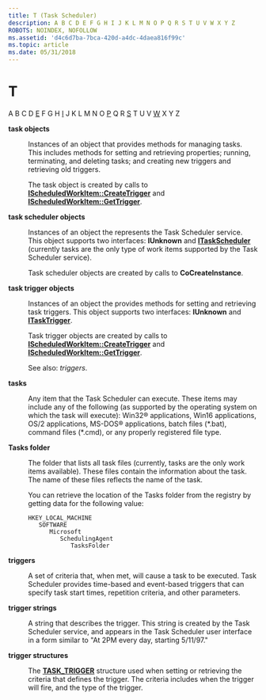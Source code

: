 ```yaml
---
title: T (Task Scheduler)
description: A B C D E F G H I J K L M N O P Q R S T U V W X Y Z
ROBOTS: NOINDEX, NOFOLLOW
ms.assetid: 'd4c6d7ba-7bca-420d-a4dc-4daea816f99c'
ms.topic: article
ms.date: 05/31/2018
---
```


# T

A B C D [E](e.md) F G H [I](i.md) J K L M N O [P](p.md) Q R [S](s.md) T U V [W](w.md) X Y Z

<dl> <dt>

<span id="_msb_task_objects_gly"></span><span id="_MSB_TASK_OBJECTS_GLY"></span>**task objects**
</dt> <dd>

Instances of an object that provides methods for managing tasks. This includes methods for setting and retrieving properties; running, terminating, and deleting tasks; and creating new triggers and retrieving old triggers.

The task object is created by calls to [**IScheduledWorkItem::CreateTrigger**](/windows/desktop/api/Mstask/nf-mstask-ischeduledworkitem-createtrigger) and [**IScheduledWorkItem::GetTrigger**](/windows/desktop/api/Mstask/nf-mstask-ischeduledworkitem-gettrigger).

</dd> <dt>

<span id="_msb_task_scheduler_objects_gly"></span><span id="_MSB_TASK_SCHEDULER_OBJECTS_GLY"></span>**task scheduler objects**
</dt> <dd>

Instances of an object the represents the Task Scheduler service. This object supports two interfaces: **IUnknown** and [**ITaskScheduler**](/windows/desktop/api/Mstask/nn-mstask-itaskscheduler) (currently tasks are the only type of work items supported by the Task Scheduler service).

Task scheduler objects are created by calls to **CoCreateInstance**.

</dd> <dt>

<span id="_msb_task_trigger_objects_gly"></span><span id="_MSB_TASK_TRIGGER_OBJECTS_GLY"></span>**task trigger objects**
</dt> <dd>

Instances of an object the provides methods for setting and retrieving task triggers. This object supports two interfaces: **IUnknown** and [**ITaskTrigger**](/windows/desktop/api/Mstask/nn-mstask-itasktrigger).

Task trigger objects are created by calls to [**IScheduledWorkItem::CreateTrigger**](/windows/desktop/api/Mstask/nf-mstask-ischeduledworkitem-createtrigger) and [**IScheduledWorkItem::GetTrigger**](/windows/desktop/api/Mstask/nf-mstask-ischeduledworkitem-gettrigger).

See also: *triggers*.

</dd> <dt>

<span id="_msb_tasks_gly"></span><span id="_MSB_TASKS_GLY"></span>**tasks**
</dt> <dd>

Any item that the Task Scheduler can execute. These items may include any of the following (as supported by the operating system on which the task will execute): Win32® applications, Win16 applications, OS/2 applications, MS-DOS® applications, batch files (\*.bat), command files (\*.cmd), or any properly registered file type.

</dd> <dt>

<span id="_msb_tasks_folder_gly"></span><span id="_MSB_TASKS_FOLDER_GLY"></span>**Tasks folder**
</dt> <dd>

The folder that lists all task files (currently, tasks are the only work items available). These files contain the information about the task. The name of these files reflects the name of the task.

You can retrieve the location of the Tasks folder from the registry by getting data for the following value:

```
HKEY_LOCAL_MACHINE
   SOFTWARE
      Microsoft
         SchedulingAgent
            TasksFolder
```

</dd> <dt>

<span id="_msb_triggers_gly"></span><span id="_MSB_TRIGGERS_GLY"></span>**triggers**
</dt> <dd>

A set of criteria that, when met, will cause a task to be executed. Task Scheduler provides time-based and event-based triggers that can specify task start times, repetition criteria, and other parameters.

</dd> <dt>

<span id="_msb_trigger_strings_gly"></span><span id="_MSB_TRIGGER_STRINGS_GLY"></span>**trigger strings**
</dt> <dd>

A string that describes the trigger. This string is created by the Task Scheduler service, and appears in the Task Scheduler user interface in a form similar to "At 2PM every day, starting 5/11/97."

</dd> <dt>

<span id="_msb_trigger_structures_gly"></span><span id="_MSB_TRIGGER_STRUCTURES_GLY"></span>**trigger structures**
</dt> <dd>

The [**TASK\_TRIGGER**](/windows/desktop/api/Mstask/ns-mstask-task_trigger) structure used when setting or retrieving the criteria that defines the trigger. The criteria includes when the trigger will fire, and the type of the trigger.

</dd> </dl>

 

 




